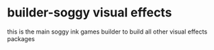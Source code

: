 # builder-soggy visual effects
this is the main soggy ink games builder to build all other visual effects packages

